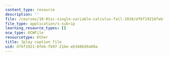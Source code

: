 ```yaml
---
content_type: resource
description: ''
file: /courses/18-01sc-single-variable-calculus-fall-2010/df6f19218febfb9721beeb3406d9a08a_TpWQlKHPyJ4.srt
file_type: application/x-subrip
learning_resource_types: []
ocw_type: OCWFile
resourcetype: Other
title: 3play caption file
uid: df6f1921-8feb-fb97-21be-eb3406d9a08a
---
```

